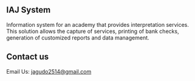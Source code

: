 ## IAJ System

Information system for an academy that provides interpretation services. This solution allows the capture of services, printing of bank checks, generation of customized reports and data management.
                            

## Contact us

Email Us: jagudo2514@gmail.com
